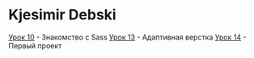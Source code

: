 # Kjesimir Debski

[Урок 10](https://kjesimir.github.io/ProjectGloAcademy/Lesson№10) - Знакомство c Sass
[Урок 13](https://kjesimir.github.io/ProjectGloAcademy/Lesson№13) - Адаптивная верстка
[Урок 14](https://kjesimir.github.io/ProjectGloAcademy/Lesson№14) - Первый проект
